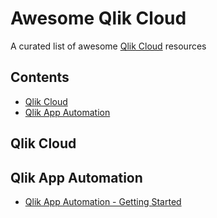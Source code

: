 # Awesome Qlik Cloud
A curated list of awesome [Qlik Cloud](https://www.youtube.com/watch?v=q7Cx-kKn2Fs) resources

## Contents

- [Qlik Cloud](#qlik-cloud)
- [Qlik App Automation](#qlik-app-automation)


## Qlik Cloud

## Qlik App Automation

- [Qlik App Automation - Getting Started](https://www.youtube.com/watch?v=5ycYndC_PXs)
